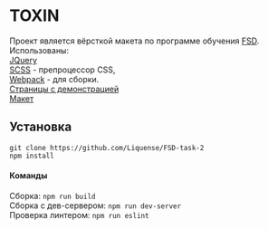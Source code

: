 # TOXIN
Проект является вёрсткой макета по программе обучения 
[FSD](https://www.fullstack-development.com/). \
Использованы: \
[JQuery](https://jquery.com/) \
[SCSS](https://sass-lang.com/) - препроцессор CSS, \
[Webpack](https://webpack.js.org/) - для сборки. \
[Страницы с демонстрацией](https://liquense.github.io/FSD-task-2/dist/index.html) \
[Макет](https://www.figma.com/file/MumYcKVk9RkKZEG6dR5E3A/FSD-frontend-education-program.-The-2nd-task)

## Установка
```shell script
git clone https://github.com/Liquense/FSD-task-2
npm install
```
#### Команды
Сборка: `npm run build` \
Сборка с дев-сервером: `npm run dev-server` \
Проверка линтером: `npm run eslint`
